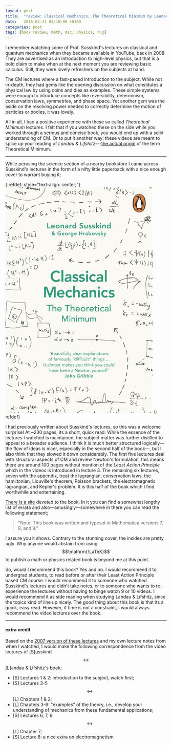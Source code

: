 ```yaml
---
layout: post
title:  "review: Classical Mechanics, The Theoretical Minimum by Leonard Susskind"
date:   2016-03-21 04:18:00 +0100
categories: post
tags: [book review, math, msc, physics, rug]
---
```

I remember watching some of Prof. Susskind's lectures on classical and quantum mechanics when they became available in YouTube, back in 2008. They are advertised as an introduction to high-level physics, but that is a bold claim to make when at the next moment you are reviewing basic calculus. Still, they were lovely refreshers on the subjects at hand.

The CM lectures where a fast-paced introduction to the subject. While not in-depth, they had gems like the opening discussion on what constitutes a physical law by using coins and dies as examples. These simple systems were enough to introduce concepts like reversibility, determinism, conservation laws, symmetries, and phase space. Yet another gem was the aside on the resolving power needed to correctly determine the motion of particles or bodies, it was lovely.

All in all, I had a positive experience with these so called *Theoretical Minimum* lectures. I felt that if you watched these on the side while you worked through a serious and concise book, you would end up with a solid understanding of CM. Or to put it another way: these videos are meant to spice up your reading of *Landau & Lifshitz*---[the actual origin](https://en.wikipedia.org/wiki/Kharkiv_Theoretical_Physics_School) of the term Theoretical Minimum.

---

While perusing the science section of a nearby bookstore I came across Susskind's lectures in the form of a nifty little paperback with a nice enough cover to warrant buying it;

{:refdef: style="text-align: center;"}
!["Lovely cover!"](/assets/img/2016-03-21-susskindCM.png)
{: refdef}

I had previously written about Susskind's lectures, so this was a welcome surprise! At ~230 pages, its a short, quick read. While the essence of the lectures I watched is maintained, the subject matter was further distilled to appeal to a broader audience. I think it is much better structured logically—the flow of ideas is nicer, especially in the second half of the book—, but I also think that they slowed it down considerably. The first five lectures deal with structural aspects of CM and review Newton's formulation, this means there are around 100 pages without mention of the *Least Action Principle* which in the videos is introduced in lecture 3. The remaining six lectures, seven with the appendix, treat the lagrangian, conservation laws, the hamiltonian, Liouville's theorem, Poisson brackets, the electromagnetic lagrangian, and Kepler's problem. It is this half of the book which I find worthwhile and entertaining.

[There is a site](http://www.madscitech.org/tm/) devoted to the book. In it you can find a somewhat lengthy list of errata and also—amusingly—somewhere in there you can read the following statement;

>"Note: This book was written and typeset in Mathematica versions 7, 8, and 9."

I assure you it shows. Contrary to the stunning cover, the insides are pretty ugly. Why anyone would abstain from using $$\mathrm{\LaTeX}$$ to publish a math or physics related book is beyond me at this point.

So, would I recommend this book? Yes and no. I would recommend it to undergrad students, to read before or after their Least Action Principle based CM course. I would recommend it to someone who watched Susskind's lectures and didn't take notes, or to someone who wants to re-experience the lectures without having to binge watch 9 or 10 videos. I would recommend it as side reading when studying Landau & Lifshitz, since the topics kind of line up nicely. The good thing about this book is that its a quick, easy read. However, if time is not a constraint, I would always recommend the video lectures over the book.

---

#### extra credit

Based on the [2007 version of these lectures](http://theoreticalminimum.com/courses/classical-mechanics/2007/fall) and my own lecture notes from when I watched, I would make the following correspondence from the video lectures of [S]usskind$$\leftrightarrow$$[L]andau & Lifshitz's book;

- [S] Lectures 1 & 2: introduction to the subject, watch first;
- [S] Lectures 3-5$$\leftrightarrow$$[L] Chapters 1 & 2;
- [L] Chapters 3-6: "examples" of the theory, i.e., develop your understanding of mechanics from these fundamental applications;
- [S] Lectures 6, 7, 9$$\leftrightarrow$$[L] Chapter 7;
- [S] Lecture 8: a nice extra on electromagnetism.